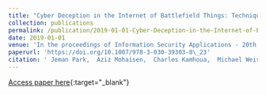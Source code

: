 ```yaml
---
title: "Cyber Deception in the Internet of Battlefield Things: Techniques, Instances, and Assessments"
collection: publications
permalink: /publication/2019-01-01-Cyber-Deception-in-the-Internet-of-Battlefield-Things-Techniques-Instances-and-Assessments
date: 2019-01-01
venue: 'In the proceedings of Information Security Applications - 20th International Conference, WISA 2019, Jeju Island, South Korea, August 21-24, 2019, Revised Selected Papers'
paperurl: 'https://doi.org/10.1007/978-3-030-39303-8\_23'
citation: ' Jeman Park,  Aziz Mohaisen,  Charles Kamhoua,  Michael Weisman,  Nandi Leslie,  Laurent Njilla, &quot;Cyber Deception in the Internet of Battlefield Things: Techniques, Instances, and Assessments.&quot; In the proceedings of Information Security Applications - 20th International Conference, WISA 2019, Jeju Island, South Korea, August 21-24, 2019, Revised Selected Papers, 2019.'
---
```

[Access paper here](https://doi.org/10.1007/978-3-030-39303-8\_23){:target="_blank"}
